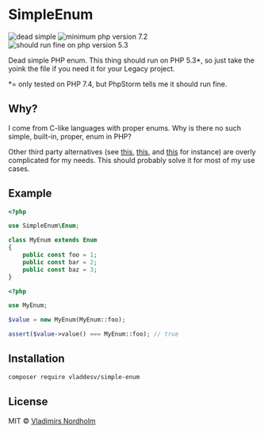 # SimpleEnum
![dead simple](https://img.shields.io/badge/dead-simple-111)
![minimum php version 7.2](https://img.shields.io/badge/php-^7.2-8892BF)
![should run fine on php version 5.3](https://img.shields.io/badge/php-^5.3%20*-yellow)

Dead simple PHP enum. This thing should run on PHP 5.3*, so just take the yoink the file if you need it for your Legacy project.

*= only tested on PHP 7.4, but PhpStorm tells me it should run fine.

## Why?
I come from C-like languages with proper enums. Why is there no such simple, built-in, proper, enum in PHP?

Other third party alternatives (see [this](https://github.com/spatie/enum), [this](https://github.com/myclabs/php-enum), and [this](https://github.com/marc-mabe/php-enum) for instance) are overly complicated for my needs. This should probably solve it for most of my use cases.

## Example

```php
<?php

use SimpleEnum\Enum;

class MyEnum extends Enum
{
    public const foo = 1;
    public const bar = 2;
    public const baz = 3;
}
```

```php
<?php

use MyEnum;

$value = new MyEnum(MyEnum::foo);

assert($value->value() === MyEnum::foo); // true

```

## Installation

```sh
composer require vladdesv/simple-enum
```

## License
MIT © [Vladimirs Nordholm](https://github.com/vladdeSV)

